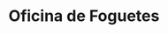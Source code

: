 ---
layout: post
type: status
title: Oficina de Foguetes
description: Manual para a construção de foguetes com garrafas PET
category: Astronomia e Astronáutica
headline: Astronomia e Astronáutica 
tags: [Astronáutica, Foguete, Física]
imagefeature: math.jpg
link: http://www.oba.org.br/sisglob/sisglob_arquivos/INSTRUCOES%20GERAIS%20de%202015.pdf
comments: true
mathjax: true 
chart: false
---